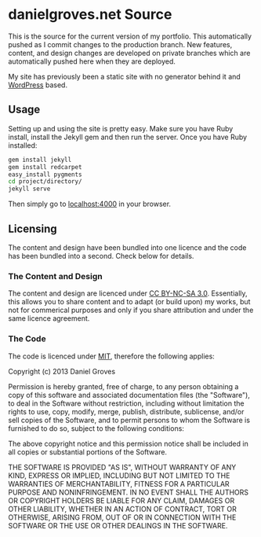 # danielgroves.net Source

This is the source for the current version of my portfolio. This automatically pushed as I commit changes to the production branch. New features, content, and design changes are developed on private branches which are automatically pushed here when they are deployed. 

My site has previously been a static site with no generator behind it and [WordPress](http://wordpress.org "WordPress Publishing Platform") based. 

## Usage

Setting up and using the site is pretty easy. Make sure you have Ruby install, install the Jekyll gem and then run the server. Once you have Ruby installed:

```bash
gem install jekyll
gem install redcarpet
easy_install pygments
cd project/directory/
jekyll serve
```

Then simply go to [localhost:4000](http://localhost:4000) in your browser. 

## Licensing

The content and design have been bundled into one licence and the code has been bundled into a second. Check below for details. 

### The Content and Design

The content and design are licenced under [CC BY-NC-SA 3.0](http://creativecommons.org/licenses/by-nc-sa/3.0/ "Creative Commons Attribution-NonCommercial-ShareAlike 3.0 Unported Licence"). Essentially, this allows you to share content and to adapt (or build upon) my works, but not for commerical purposes and only if you share attribution and under the same licence agreement. 

### The Code

The code is licenced under [MIT](http://opensource.org/licenses/MIT "MIT Licence Agreement"), therefore the following applies: 

Copyright (c) 2013 Daniel Groves

Permission is hereby granted, free of charge, to any person obtaining a copy of this software and associated documentation files (the "Software"), to deal in the Software without restriction, including without limitation the rights to use, copy, modify, merge, publish, distribute, sublicense, and/or sell copies of the Software, and to permit persons to whom the Software is furnished to do so, subject to the following conditions:

The above copyright notice and this permission notice shall be included in all copies or substantial portions of the Software.

THE SOFTWARE IS PROVIDED "AS IS", WITHOUT WARRANTY OF ANY KIND, EXPRESS OR IMPLIED, INCLUDING BUT NOT LIMITED TO THE WARRANTIES OF MERCHANTABILITY, FITNESS FOR A PARTICULAR PURPOSE AND NONINFRINGEMENT. IN NO EVENT SHALL THE AUTHORS OR COPYRIGHT HOLDERS BE LIABLE FOR ANY CLAIM, DAMAGES OR OTHER LIABILITY, WHETHER IN AN ACTION OF CONTRACT, TORT OR OTHERWISE, ARISING FROM, OUT OF OR IN CONNECTION WITH THE SOFTWARE OR THE USE OR OTHER DEALINGS IN THE SOFTWARE.